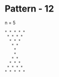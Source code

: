 # Pattern - 12

n = 5

    * * * * *
     * * * *
      * * *
       * *
        *
        *
       * *
      * * *
     * * * *
    * * * * *
